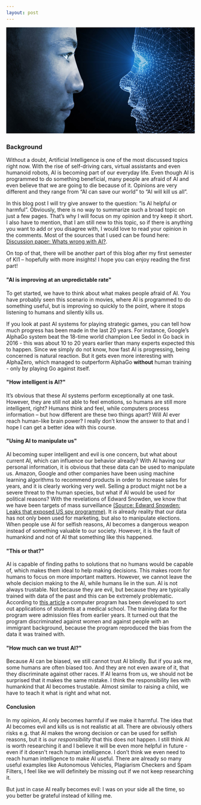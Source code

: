 ```yaml
---
layout: post
---
```


![Postimage](/assets/ai_vs_human.jpg)

### Background

Without a doubt, Artificial Intelligence is one of the most discussed topics right now. With the rise of self-driving cars, virtual assistants and even humanoid robots, AI is becoming part of our everyday life. Even though AI is programmed to do something beneficial, many people are afraid of AI and even believe that we are going to die because of it. Opinions are very different and they range from “AI can save our world” to “AI will kill us all”.


In this blog post I will try give answer to the question: “is AI helpful or harmful”. Obviously, there is no way to summarize such a broad topic on just a few pages. That’s why I will focus on my opinion and try keep it short. I also have to mention, that I am still new to this topic, so if there is anything you want to add or you disagree with, I would love to read your opinion in the comments. Most of the sources that I used can be found here: [Discussion paper: Whats wrong with AI?](https://sisr.swissinformatics.org/si-magazine-dirk-helbing-whats-wrong-with-ai-a-discussion-paper/).


On top of that, there will be another part of this blog after my first semester of KI1 – hopefully with more insights! I hope you can enjoy reading the first part!

#### "AI is improving at an unpredictable rate"

To get started, we have to think about what makes people afraid of AI. You have probably seen this scenario in movies, where AI is programmed to do something useful, but is improving so quickly to the point, where it stops listening to humans and silently kills us. 


If you look at past AI systems for playing strategic games, you can tell how much progress has been made in the last 20 years. For instance, Google’s AlphaGo system beat the 18-time world champion Lee Sedol in Go back in 2016 - this was about 10 to 20 years earlier than many experts expected this to happen. Since we simply do not know, how fast AI is progressing, being concerned is natural reaction. But it gets even more interesting with AlphaZero, which managed to outperform AlphaGo **without** human training - only by playing Go against itself. 

#### "How intelligent is AI?"

It’s obvious that these AI systems perform exceptionally at one task. However, they are still not able to feel emotions, so humans are still more intelligent, right? Humans think and feel, while computers process information – but how different are these two things apart? Will AI ever reach human-like brain power? I really don’t know the answer to that and I hope I can get a better idea with this course.

#### "Using AI to manipulate us"

AI becoming super intelligent and evil is one concern, but what about current AI, which can influence our behavior already? With AI having our personal information, it is obvious that these data can be used to manipulate us. Amazon, Google and other companies have been using machine learning algorithms to recommend products in order to increase sales for years, and it is clearly working very well. Selling a product might not be a severe threat to the human species, but what if AI would be used for political reasons? With the revelations of Edward Snowden, we know that we have been targets of mass surveillance [(Source: Edward Snowden: Leaks that exposed US spy programme)](https://www.bbc.com/news/world-us-canada-23123964). It *is* already reality that our data has not only been used for marketing, but also to manipulate elections. When people use AI for selfish reasons, AI becomes a dangerous weapon instead of something valuable to our society. However, it is the fault of humankind and not of AI that something like this happened.

#### "This or that?"

AI is capable of finding paths to solutions that no humans would be capable of, which makes them ideal to help making decisions. This makes room for humans to focus on more important matters. However, we cannot leave the whole decision making to the AI, while humans lie in the sun. AI is not always trustable. Not because they are evil, but because they are typically trained with data of the past and this can be extremely problematic. According to [this article](https://rm.coe.int/discrimination-artificial-intelligence-and-algorithmic-decision-making/1680925d73/) a computer program has been developed to sort out applications of students at a medical school. The training data for the program were admission files from earlier years. It turned out that the program discriminated against women and against people with an immigrant background, because the program reproduced the bias from the data it was trained with. 

#### "How much can we trust AI?"

Because AI can be biased, we still cannot trust AI blindly. But if you ask me, some humans are often biased too. And they are not even aware of it, that they discriminate against other races. If AI learns from us, we should not be surprised that it makes the same mistake. I think the responsibility lies with humankind that AI becomes trustable. Almost similar to raising a child, we have to teach it what is right and what not. 


#### Conclusion

In my opinion, AI only becomes harmful if we make it harmful. The idea that AI becomes evil and kills us is not realistic at all. There are obviously others risks e.g. that AI makes the wrong decision or can be used for selfish reasons, but it is *our responsibility* that this does not happen. I still think AI is worth researching it and I believe it will be even more helpful in future  - even if it doesn't reach human intelligence. I don’t think we even need to reach human intelligence to make AI useful. There are already so many useful examples like Autonomous Vehicles, Plagiarism Checkers and Spam Filters, I feel like we will definitely be missing out if we not keep researching it. 

But just in case AI really becomes evil: I was on your side all the time, so you better be grateful instead of killing me. 

